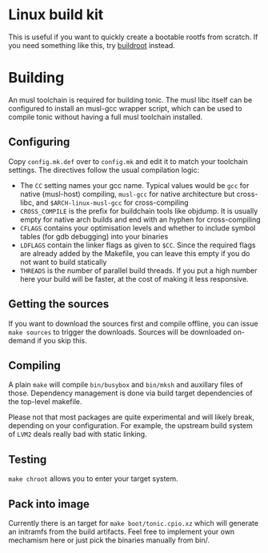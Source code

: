 # Linux build kit

This is useful if you want to quickly create a bootable rootfs from scratch.
If you need something like this, try [buildroot](https://buildroot.org/) instead.

# Building

An musl toolchain is required for building tonic.
The musl libc itself can be configured to install an musl-gcc wrapper script, which can be used to compile tonic without having a full musl toolchain installed.

## Configuring

Copy `config.mk.def` over to `config.mk` and edit it to match your toolchain settings.
The directives follow the usual compilation logic:

- The `CC` setting names your gcc name. Typical values would be `gcc` for native (musl-host) compiling, `musl-gcc` for native architecture but cross-libc, and `$ARCH-linux-musl-gcc` for cross-compiling
- `CROSS_COMPILE` is the prefix for buildchain tools like objdump. It is usually empty for native arch builds and end with an hyphen for cross-compiling
- `CFLAGS` contains your optimisation levels and whether to include symbol tables (for gdb debugging) into your binaries
- `LDFLAGS` contain the linker flags as given to `$CC`. Since the required flags are already added by the Makefile, you can leave this empty if you do not want to build statically
- `THREADS` is the number of parallel build threads. If you put a high number here your build will be faster, at the cost of making it less responsive.

## Getting the sources

If you want to download the sources first and compile offline, you can issue `make sources` to trigger the downloads.
Sources will be downloaded on-demand if you skip this.

## Compiling

A plain `make` will compile `bin/busybox` and `bin/mksh` and auxillary files of those.
Dependency management is done via build target dependencies of the top-level makefile.

Please not that most packages are quite experimental and will likely break, depending on your configuration.
For example, the upstream build system of `LVM2` deals really bad with static linking.

## Testing

`make chroot` allows you to enter your target system.

## Pack into image

Currently there is an target for `make boot/tonic.cpio.xz` which will generate an initramfs from the build artifacts.
Feel free to implement your own mechamism here or just pick the binaries manually from bin/.
